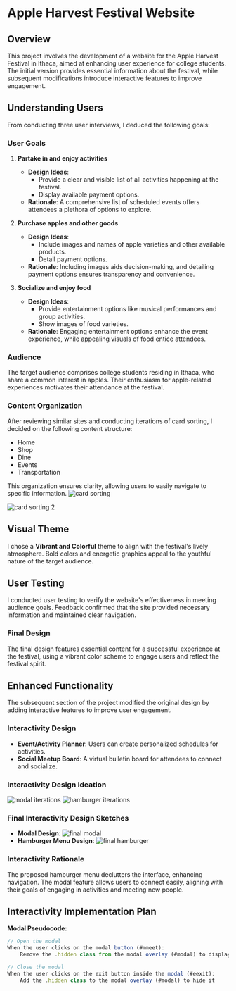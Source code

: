 # Apple Harvest Festival Website

## Overview
This project involves the development of a website for the Apple Harvest Festival in Ithaca, aimed at enhancing user experience for college students. The initial version provides essential information about the festival, while subsequent modifications introduce interactive features to improve engagement.
<link to the final website >

## Understanding Users
From conducting three user interviews, I deduced the following goals:

### User Goals
1. **Partake in and enjoy activities**
   - **Design Ideas**:
     - Provide a clear and visible list of all activities happening at the festival.
     - Display available payment options.
   - **Rationale**: A comprehensive list of scheduled events offers attendees a plethora of options to explore.

2. **Purchase apples and other goods**
   - **Design Ideas**:
     - Include images and names of apple varieties and other available products.
     - Detail payment options.
   - **Rationale**: Including images aids decision-making, and detailing payment options ensures transparency and convenience.

3. **Socialize and enjoy food**
   - **Design Ideas**:
     - Provide entertainment options like musical performances and group activities.
     - Show images of food varieties.
   - **Rationale**: Engaging entertainment options enhance the event experience, while appealing visuals of food entice attendees.

### Audience
The target audience comprises college students residing in Ithaca, who share a common interest in apples. Their enthusiasm for apple-related experiences motivates their attendance at the festival.

### Content Organization
After reviewing similar sites and conducting iterations of card sorting, I decided on the following content structure:

- Home
- Shop
- Dine
- Events
- Transportation

This organization ensures clarity, allowing users to easily navigate to specific information.
 ![card sorting](first.png)

 ![card sorting 2](second.png)
## Visual Theme
I chose a **Vibrant and Colorful** theme to align with the festival's lively atmosphere. Bold colors and energetic graphics appeal to the youthful nature of the target audience.

## User Testing
I conducted user testing to verify the website's effectiveness in meeting audience goals. Feedback confirmed that the site provided necessary information and maintained clear navigation.

### Final Design
The final design features essential content for a successful experience at the festival, using a vibrant color scheme to engage users and reflect the festival spirit.

## Enhanced Functionality
The subsequent section of the project modified the original design by adding interactive features to improve user engagement.

### Interactivity Design
- **Event/Activity Planner**: Users can create personalized schedules for activities.
- **Social Meetup Board**: A virtual bulletin board for attendees to connect and socialize.

### Interactivity Design Ideation
![modal iterations](modal-iterations.jpeg)
![hamburger iterations](hamburger-iterations.jpeg)

### Final Interactivity Design Sketches
- **Modal Design**: ![final modal](modal-final.jpeg)
- **Hamburger Menu Design**: ![final hamburger](hamburger-final.jpeg)

### Interactivity Rationale
The proposed hamburger menu declutters the interface, enhancing navigation. The modal feature allows users to connect easily, aligning with their goals of engaging in activities and meeting new people.

## Interactivity Implementation Plan
**Modal Pseudocode:**
```javascript
// Open the modal
When the user clicks on the modal button (#mmeet):
    Remove the .hidden class from the modal overlay (#modal) to display it

// Close the modal
When the user clicks on the exit button inside the modal (#eexit):
    Add the .hidden class to the modal overlay (#modal) to hide it
